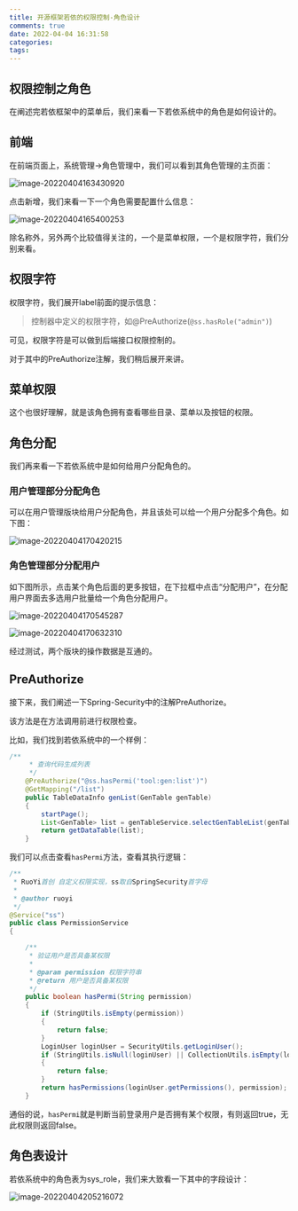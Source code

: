 ```yaml
---
title: 开源框架若依的权限控制-角色设计
comments: true
date: 2022-04-04 16:31:58
categories:
tags:
---
```




## 权限控制之角色

在阐述完若依框架中的菜单后，我们来看一下若依系统中的角色是如何设计的。

## 前端

在前端页面上，系统管理->角色管理中，我们可以看到其角色管理的主页面：

![image-20220404163430920](https://gitee.com/wieweicoding/kevinqimgs/raw/master/img/image-20220404163430920.png)

点击新增，我们来看一下一个角色需要配置什么信息：

![image-20220404165400253](https://gitee.com/wieweicoding/kevinqimgs/raw/master/img/image-20220404165400253.png)

除名称外，另外两个比较值得关注的，一个是菜单权限，一个是权限字符，我们分别来看。

## 权限字符

权限字符，我们展开label前面的提示信息：

> 控制器中定义的权限字符，如@PreAuthorize(`@ss.hasRole("admin")`)

可见，权限字符是可以做到后端接口权限控制的。

对于其中的PreAuthorize注解，我们稍后展开来讲。

## 菜单权限

这个也很好理解，就是该角色拥有查看哪些目录、菜单以及按钮的权限。

## 角色分配

我们再来看一下若依系统中是如何给用户分配角色的。

### 用户管理部分分配角色

可以在用户管理版块给用户分配角色，并且该处可以给一个用户分配多个角色。如下图：

![image-20220404170420215](https://gitee.com/wieweicoding/kevinqimgs/raw/master/img/image-20220404170420215.png)

### 角色管理部分分配用户

如下图所示，点击某个角色后面的更多按钮，在下拉框中点击“分配用户”，在分配用户界面去多选用户批量给一个角色分配用户。

![image-20220404170545287](https://gitee.com/wieweicoding/kevinqimgs/raw/master/img/image-20220404170545287.png)

![image-20220404170632310](https://gitee.com/wieweicoding/kevinqimgs/raw/master/img/image-20220404170632310.png)

经过测试，两个版块的操作数据是互通的。



## PreAuthorize

接下来，我们阐述一下Spring-Security中的注解PreAuthorize。

该方法是在方法调用前进行权限检查。

比如，我们找到若依系统中的一个样例：

```java
/**
     * 查询代码生成列表
     */
    @PreAuthorize("@ss.hasPermi('tool:gen:list')")
    @GetMapping("/list")
    public TableDataInfo genList(GenTable genTable)
    {
        startPage();
        List<GenTable> list = genTableService.selectGenTableList(genTable);
        return getDataTable(list);
    }
```

我们可以点击查看`hasPermi`方法，查看其执行逻辑：

```java
/**
 * RuoYi首创 自定义权限实现，ss取自SpringSecurity首字母
 * 
 * @author ruoyi
 */
@Service("ss")
public class PermissionService
{

    /**
     * 验证用户是否具备某权限
     * 
     * @param permission 权限字符串
     * @return 用户是否具备某权限
     */
    public boolean hasPermi(String permission)
    {
        if (StringUtils.isEmpty(permission))
        {
            return false;
        }
        LoginUser loginUser = SecurityUtils.getLoginUser();
        if (StringUtils.isNull(loginUser) || CollectionUtils.isEmpty(loginUser.getPermissions()))
        {
            return false;
        }
        return hasPermissions(loginUser.getPermissions(), permission);
    }
```

通俗的说，`hasPermi`就是判断当前登录用户是否拥有某个权限，有则返回true，无此权限则返回false。

## 角色表设计

若依系统中的角色表为sys_role，我们来大致看一下其中的字段设计：

![image-20220404205216072](https://gitee.com/wieweicoding/kevinqimgs/raw/master/img/image-20220404205216072.png)